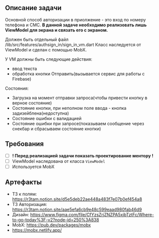 ## Описание задачи

Основной способ авторизации в приолжение - это вход по номеру телефона и СМС.
**В данной задаче необходимо реализовать лишь ViewModel для экрана и связать его с экраном.**

Должен быть отдельный файл /lib/src/features/authsign_in/sign_in_vm.dart
Класс наследуется от ViewModel и сделан с помощью MobX.

У VM должны быть следующие действия:
- ввод текста
- обработка кнопки Отправить(вызывается сервис для работы с Firebase)

Состояния:
- Загрузка на момент отправки запроса(чтобы привести кнопку в верное состояние)
- Состояние кнопки, при неполном поле ввода - кнопка задизейблена(недоступна)
- Состояние ошибки с валидацией
- Состояние ошибки при запросе(показываем сообщение через снекбар и сбрасываем состояние кнопки)

## Требования

* [ ] **! Перед реализацией задачи показать проектирование ментору !**
* [ ] ViewModel наследована от класса  `ViewModel`
* [ ] Используется MobX

## Артефакты

- ТЗ к полям: https://r3tam.notion.site/d5e5deb22ae448a483f7e07b0ef454a8
- ТЗ Авторизация: https://r3tam.notion.site/aae5efa6cb9e48c599eaad980fab46d9
- Дизайн: https://www.figma.com/file/CfYzsZrjZNZPA5xjbTztFc/Where-to-go-today%3F-v2?node-id=250%3A838
- MobX: https://pub.dev/packages/mobx
- https://mobx.netlify.app/

 